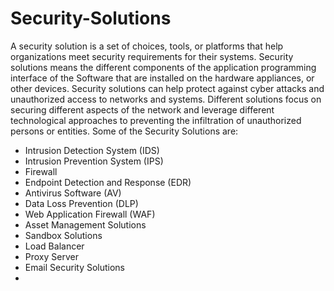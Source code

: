 # Security-Solutions
A security solution is a set of choices, tools, or platforms that help organizations meet security requirements for their systems. Security solutions means the different components of the application programming interface of the Software that are installed on the hardware appliances, or other devices. Security solutions can help protect against cyber attacks and unauthorized access to networks and systems. Different solutions focus on securing different aspects of the network and leverage different technological approaches to preventing the infiltration of unauthorized persons or entities. 
Some of the Security Solutions are:
- Intrusion Detection System (IDS)
- Intrusion Prevention System (IPS)
- Firewall
- Endpoint Detection and Response (EDR)
- Antivirus Software (AV)
- Data Loss Prevention (DLP)
- Web Application Firewall (WAF)
- Asset Management Solutions
- Sandbox Solutions
- Load Balancer
- Proxy Server
- Email Security Solutions
- 
